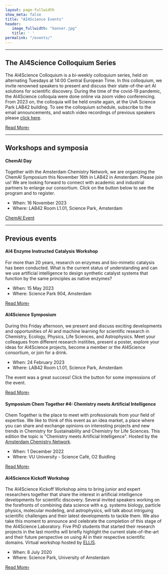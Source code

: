 ```yaml
---
layout: page-fullwidth 
show_meta: false
title: "AI4Science Events"
header:
   image_fullwidth: "banner.jpg"
   title: ' '
permalink: "/events/"
---
```



---
## The AI4Science Colloquium Series

The AI4Science Colloquium is a bi-weekly colloquium series, held on alternating Tuesdays at 14:00 Central European Time. In this colloquium, we invite renowned speakers to present and discuss their state-of-the-art AI solutions for scientific discovery. During the time of the covid-19 pandemic, the AI4Science colloquia were done online via zoom video conferencing. From 2023 on, the colloquia will be held onsite again, at the UvA Science Park LAB42 building.
To see the colloquium schedule, subscribe to the email announcements, and watch video recordings of previous speakers please [click here][1].

<a class="radius button small" href="{{ site.url }}{{ site.baseurl }}/colloquium/">Read More›</a>

---

## Workshops and symposia

#### ChemAI Day

Together with the Amsterdam Chemistry Network, we are organizing the
ChemAI Symposium this November 16th in LAB42 in Amsterdam.
Please join us! We are looking forward to connect with academic and
industrial partners to enlarge our consortium. Click on the button
below to see the program and to register.

* When: 16 November 2023
* Where: LAB42 Room L1.01, Science Park, Amsterdam

<a class="radius button small"
href="https://www.acnetwork.nl/chemai">ChemAI Event</a>

---

## Previous events

#### AI4 Enzyme Instructed Catalysis Workshop

For more than 20 years, research on enzymes and bio-mimetic catalysis has been conducted. What is the current status of understanding and can we use artificial intelligence to design synthetic catalyst systems that function by the same principles as native enzymes?

*  When: 15 May 2023
* Where: Science Park 904, Amsterdam

<a class="radius button small" href="https://hims.uva.nl/content/events/2023/05/ai4-enzyme-instructed-catalysts-workshop.html">Read More›</a>


#### AI4Science Symposium

During this Friday afternoon, we present and discuss exciting
developments and opportunities of AI and machine learning for
scientific research in Chemistry, Ecology, Physics, Life Sciences, and
Astrophysics. Meet your colleagues from different research institites,
present a poster, explore your ideas for AI4Science projects,
become a member or the AI4Science consortium, or join for a drink.

* When: 24 February 2023
* Where: LAB42 Room L1.01, Science Park, Amsterdam

The event was a great success! Click the button for some impressions of the event.


<a class="radius button small" href="{{ site.url }}{{ site.baseurl }}/workshop2/">Read More›</a>


#### Symposium Chem Together #4: Chemistry meets Artificial Intelligence
Chem Together is the place to meet with professionals from your field
of expertise. We like to think of this event as an idea market, a
place where you can share and exchange opinions on interesting
projects and new trends in Chemistry for Sustainability and Chemistry
for Life Sciences. This edition the topic is "Chemistry meets
Artificial Intelligence". 
Hosted by the [Amsterdam Chemistry Network][2].

* When: 1 December 2022
* Where: VU University - Science Café, O2 Buidling

<a class="radius button small" href="https://www.eventbrite.nl/e/chem-together-4-chemistry-meets-artificial-intelligence-tickets-317643589527">Read More›</a>


#### AI4Science Kickoff Workshop
The AI4Science Kickoff Workshop aims to bring junior and expert
researchers together that share the interest in artificial
intelligence developments for scientific discovery. Several invited
speakers working on the forefronts of combining data science with
e.g. systems biology, particle physics, molecular modeling, and
astrophysics, will talk about intriguing scientific challenges and
their latest developments to tackle them.
We also take this moment to announce and celebrate the completion of this
stage of the AI4Science Laboratory. Five PhD students that started
their research projects in the last months will briefly highlight the
current state-of-the-art and their future perspective on using AI in
their respective scientific domains. 
Virtual workshop hosted by [ELLIS][3].
 
 * When: 8 July 2020
 * Where: Science Park, University of Amsterdam

<a class="radius button small" href="{{ site.url }}{{ site.baseurl }}/workshop1/">Read More›</a>




[1]: /colloquium/
[2]: https://www.acnetwork.nl
[3]: https://ellis.eu

